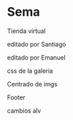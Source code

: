 # Sema

Tienda virtual

editado por Santiago

editado por Emanuel

css de la galeria

Centrado de imgs

Footer

cambios alv